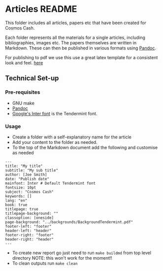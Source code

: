 # Articles README

This folder includes all articles, papers etc that have been created for Cosmos Cash. 

Each folder represents all the materials for a single articles, including bibliographies, images etc. The papers themselves are written in Markdown. These can then be published in various formats using [Pandoc](https://pandoc.org/MANUAL.html). 

For publishing to pdf we use this use a great latex template for a consistent look and feel. [here](https://github.com/Wandmalfarbe/pandoc-latex-template)

## Technical Set-up


### Pre-requisites

- GNU make
- [Pandoc](https://pandoc.org/installing.html)
- [Google's Inter font](https://fonts.google.com/specimen/Inter) is the Tendermint font. 

### Usage

- Create a folder with a self-explanatory name for the article
- Add your content to the folder as needed.
- To the top of the Markdown document add the following and customise as needed

```
---
title: "My title"
subtitle: "My sub title"
author: [Joe Smith]
date: "Publish date"
mainfont: Inter # Default Tendermint font
fontsize: 10pt
subject: "Cosmos Cash"
keywords: []
lang: "en"
book: true
titlepage: true
titlepage-background: ""
classoption: [oneside]
page-background: "../backgrounds/BackgroundTendermint.pdf"
footer-left: "footer"
header-left: "header"
footer-right: "footer"
header-right: "header"
---
```

- To create new report go just need to run `make buildmd` from top level directory NOTE: this won't work for the moment!!
- To clean outputs run `make clean`


